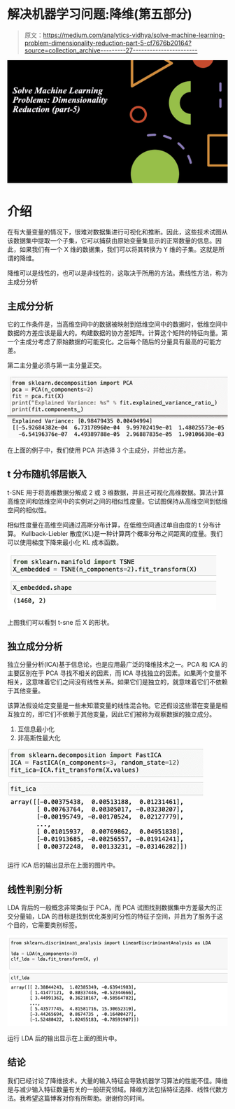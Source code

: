 # 解决机器学习问题:降维(第五部分)

> 原文：<https://medium.com/analytics-vidhya/solve-machine-learning-problem-dimensionality-reduction-part-5-cf7676b20164?source=collection_archive---------27----------------------->

![](img/70b680b1325f6329738ba2cb6b1e8bda.png)

# 介绍

在有大量变量的情况下，很难对数据集进行可视化和推断。因此，这些技术试图从该数据集中提取一个子集，它可以捕获由原始变量集显示的正常数量的信息。因此，如果我们有一个 X 维的数据集，我们可以将其转换为 Y 维的子集。这就是所谓的降维。

降维可以是线性的，也可以是非线性的，这取决于所用的方法。素线性方法，称为主成分分析

## **主成分分析**

它的工作条件是，当高维空间中的数据被映射到低维空间中的数据时，低维空间中数据的方差应该是最大的。构建数据的协方差矩阵。计算这个矩阵的特征向量。第一个主成分考虑了原始数据的可能变化。之后每个随后的分量具有最高的可能方差。

第二主分量必须与第一主分量正交。

![](img/cca59dda90d611d6ba10163a425bd2b8.png)

在上面的例子中，我们使用 PCA 并选择 3 个主成分，并给出方差。

## t 分布随机邻居嵌入

t-SNE 用于将高维数据分解成 2 或 3 维数据，并且还可视化高维数据。算法计算高维空间和低维空间中的实例对之间的相似性度量。它试图保持从高维空间到低维空间的相似性。

相似性度量在高维空间通过高斯分布计算，在低维空间通过单自由度的 t 分布计算。
Kullback-Liebler 散度(KL)是一种计算两个概率分布之间距离的度量。我们可以使用梯度下降来最小化 KL 成本函数。

![](img/2662943b6cb91b3f778a664846ea0a83.png)

上图我们可以看到 t-sne 后 X 的形状。

## **独立成分分析**

独立分量分析(ICA)基于信息论，也是应用最广泛的降维技术之一。PCA 和 ICA 的主要区别在于 PCA 寻找不相关的因素，而 ICA 寻找独立的因素。如果两个变量不相关，这意味着它们之间没有线性关系。如果它们是独立的，就意味着它们不依赖于其他变量。

该算法假设给定变量是一些未知潜变量的线性混合物。它还假设这些潜在变量是相互独立的，即它们不依赖于其他变量，因此它们被称为观察数据的独立成分。

1.  互信息最小化
2.  非高斯性最大化

![](img/3747febafba70f04d6d7e2e75edf67bc.png)

运行 ICA 后的输出显示在上面的图片中。

## 线性判别分析

LDA 背后的一般概念非常类似于 PCA，而 PCA 试图找到数据集中方差最大的正交分量轴，LDA 的目标是找到优化类别可分性的特征子空间，并且为了服务于这个目的，它需要类别标签。

![](img/751b12438028cfb58b97766c505e0997.png)

运行 LDA 后的输出显示在上面的图片中。

## 结论

我们已经讨论了降维技术。大量的输入特征会导致机器学习算法的性能不佳。降维是与减少输入特征数量有关的一般研究领域。降维方法包括特征选择、线性代数方法。我希望这篇博客对你有所帮助。谢谢你的时间。